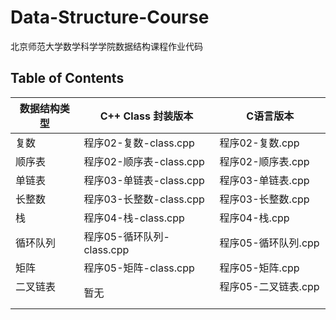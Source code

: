 # Data-Structure-Course
北京师范大学数学科学学院数据结构课程作业代码

## Table of Contents
| 数据结构类型    |C++ Class 封装版本          | C语言版本          |
|----------------|----------------------------|------------------|
|复数            |程序02-复数-class.cpp       | 程序02-复数.cpp    |
|顺序表          |程序02-顺序表-class.cpp     | 程序02-顺序表.cpp   |
|单链表          |程序03-单链表-class.cpp     | 程序03-单链表.cpp   |
|长整数          |程序03-长整数-class.cpp     | 程序03-长整数.cpp   |
|栈              |程序04-栈-class.cpp         | 程序04-栈.cpp      |
|循环队列        |程序05-循环队列-class.cpp   | 程序05-循环队列.cpp  |
|矩阵            |程序05-矩阵-class.cpp       | 程序05-矩阵.cpp     |
|二叉链表        |暂无                        |程序05-二叉链表.cpp  |
